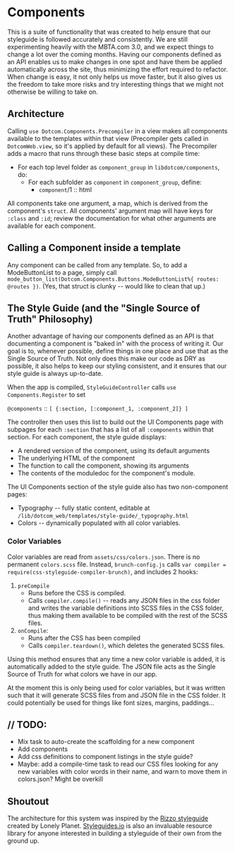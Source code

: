 # Components

This is a suite of functionality that was created to help ensure that our styleguide is followed accurately and consistently. We are still experimenting heavily with the MBTA.com 3.0, and we expect things to change a lot over the coming months. Having our components defined as an API enables us to make changes in one spot and have them be applied automatically across the site, thus minimizing the effort required to refactor. When change is easy, it not only helps us move faster, but it also gives us the freedom to take more risks and try interesting things that we might not otherwise be willing to take on.

## Architecture
Calling `use Dotcom.Components.Precompiler` in a view makes all components available to the templates within that view (Precompiler gets called in `DotcomWeb.view`, so it's applied by default for all views). The Precompiler adds a macro that runs through these basic steps at compile time:
- For each top level folder as `component_group` in `libdotcom/components`, do:
    - For each subfolder as `component` in `component_group`, define:
        - `component`/1 :: html

All components take one argument, a map, which is derived from the component's `struct`. All components' argument map will have keys for `:class` and `:id`; review the documentation for what other arguments are available for each component.

## Calling a Component inside a template
Any component can be called from any template. So, to add a ModeButtonList to a page, simply call `mode_button_list(Dotcom.Components.Buttons.ModeButtonList%{ routes: @routes })`. (Yes, that struct is clunky -- would like to clean that up.)

## The Style Guide (and the "Single Source of Truth" Philosophy)
Another advantage of having our components defined as an API is that documenting a component is "baked in" with the process of writing it. Our goal is to, whenever possible, define things in one place and use that as the Single Source of Truth. Not only does this make our code as DRY as possible, it also helps to keep our styling consistent, and it ensures that our style guide is always up-to-date.

When the app is compiled, `StyleGuideController` calls `use Components.Register` to set

`@components` :: `[ {:section, [:component_1, :component_2]} ]`

The controller then uses this list to build out the UI Components page with subpages for each `:section` that has a list of all `:components` within that section. For each component, the style guide displays:
- A rendered version of the component, using its default arguments
- The underlying HTML of the component
- The function to call the component, showing its arguments
- The contents of the moduledoc for the component's module.

The UI Components section of the style guide also has two non-component pages:
- Typography -- fully static content, editable at `/lib/dotcom_web/templates/style-guide/_typography.html`
- Colors -- dynamically populated with all color variables.

### Color Variables
Color variables are read from `assets/css/colors.json`. There is no permanent `colors.scss` file. Instead, `brunch-config.js` calls `var compiler = require(css-styleguide-compiler-brunch)`, and includes 2 hooks:
1. `preCompile`
    - Runs before the CSS is compiled.
    - Calls `compiler.compile()` -- reads any JSON files in the css folder and writes the variable definitions into SCSS files in the CSS folder, thus making them available to be compiled with the rest of the SCSS files.
2. `onCompile`:
    - Runs after the CSS has been compiled
    - Calls `compiler.teardown()`, which deletes the generated SCSS files.

Using this method ensures that any time a new color variable is added, it is automatically added to the style guide. The JSON file acts as the Single Source of Truth for what colors we have in our app.

At the moment this is only being used for color variables, but it was written such that it will generate SCSS files from and JSON file in the CSS folder. It could potentially be used for things like font sizes, margins, paddings...

## // TODO:
- Mix task to auto-create the scaffolding for a new component
- Add components
- Add css definitions to component listings in the style guide?
- Maybe: add a compile-time task to read our CSS files looking for any new variables with color words in their name, and warn to move them in colors.json? Might be overkill

## Shoutout
The architecture for this system was inspired by the [Rizzo styleguide](http://rizzo.lonelyplanet.com) created by Lonely Planet. [Styleguides.io](http://www.styleguides.io) is also an invaluable resource library for anyone interested in building a styleguide of their own from the ground up.
